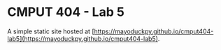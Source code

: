 # CMPUT 404 - Lab 5

A simple static site hosted at
[https://mayoduckpy.github.io/cmput404-lab5](https://mayoduckpy.github.io/cmput404-lab5).
